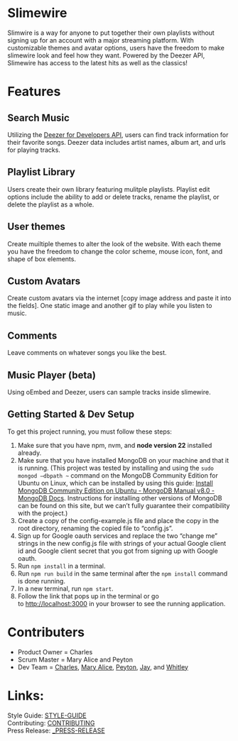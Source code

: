 # Slimewire 
Slimwire is a way for anyone to put together their own playlists without signing up for an account with a major streaming platform. With customizable themes and avatar options, users have the freedom to make slimewire look and feel how they want. Powered by the Deezer API, Slimewire has access to the latest hits as well as the classics!

# Features
## Search Music
Utilizing the  [Deezer for Developers API](https://developers.deezer.com/api), users can find track information for their favorite songs. Deezer data includes artist names, album art, and urls for playing tracks. 
## Playlist Library
Users create their own library featuring mulitple playlists. Playlist edit options include the ability to add or delete tracks, rename the playlist, or delete the playlist as a whole.
## User themes 

Create muiltiple themes to alter the look of the website. With each theme you have the freedom to change the color scheme, mouse icon, font, and shape of box elements. 

## Custom Avatars
Create custom avatars via the internet [copy image address and paste it into the fields]. One static image and another gif to play while you listen to music.
## Comments
Leave comments on whatever songs you like the best.
## Music Player (beta)
Using oEmbed and Deezer, users can sample tracks inside slimewire.

## Getting Started & Dev Setup
To get this project running, you must follow these steps:

1. Make sure that you have npm, nvm, and **node version 22** installed already.
2. Make sure that you have installed MongoDB on your machine and that it is running. (This project was tested by installing and using the `sudo mongod –dbpath ~` command on the MongoDB Community Edition for Ubuntu on Linux, which can be installed by using this guide: [Install MongoDB Community Edition on Ubuntu - MongoDB Manual v8.0 - MongoDB Docs](https://www.mongodb.com/docs/v8.0/tutorial/install-mongodb-on-ubuntu/#std-label-install-mdb-community-ubuntu). Instructions for installing other versions of MongoDB can be found on this site, but we can’t fully guarantee their compatibility with the project.)
3. Create a copy of the config-example.js file and place the copy in the root directory, renaming the copied file to “config.js”.
4. Sign up for Google oauth services and replace the two “change me” strings in the new config.js file with strings of your actual Google client id and Google client secret that you got from signing up with Google oauth.
5. Run `npm install` in a terminal.
6. Run `npm run build` in the same terminal after the `npm install` command is done running.
7. In a new terminal, run `npm start`.
8. Follow the link that pops up in the terminal or go to [http://localhost:3000](http://localhost:3000/) in your browser to see the running application.

# Contributers
- Product Owner =  Charles
- Scrum Master = Mary Alice and Peyton
- Dev Team = [Charles](https://github.com/BMH397), [Mary Alice](https://github.com/malicesand), [Peyton](https://github.com/PeytonStrahan), [Jay](https://github.com/taytay836), and [Whitley](https://github.com/Wlegard)


# Links:  
Style Guide: [STYLE-GUIDE](STYLE-GUIDE.md)  
Contributing: [CONTRIBUTING](CONTRIBUTING.md)  
Press Release: [_PRESS-RELEASE](_PRESS-RELEASE.md)  